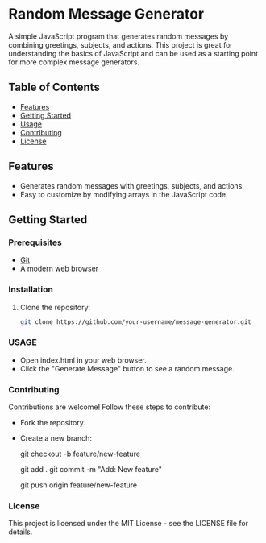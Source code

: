 # Random Message Generator

A simple JavaScript program that generates random messages by combining greetings, subjects, and actions. This project is great for understanding the basics of JavaScript and can be used as a starting point for more complex message generators.

## Table of Contents

- [Features](#features)
- [Getting Started](#getting-started)
- [Usage](#usage)
- [Contributing](#contributing)
- [License](#license)

## Features

- Generates random messages with greetings, subjects, and actions.
- Easy to customize by modifying arrays in the JavaScript code.

## Getting Started

### Prerequisites

- [Git](https://git-scm.com/)
- A modern web browser

### Installation

1. Clone the repository:

   ```bash
   git clone https://github.com/your-username/message-generator.git


### USAGE

- Open index.html in your web browser.
- Click the "Generate Message" button to see a random message.

### Contributing

Contributions are welcome! Follow these steps to contribute:

- Fork the repository.

- Create a new branch:

  git checkout -b feature/new-feature
  
  git add .
  git commit -m "Add: New feature"

  git push origin feature/new-feature

### License

This project is licensed under the MIT License - see the LICENSE file for details.








   
